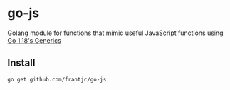 # go-js

[Golang](https://go.dev) module for functions that mimic useful JavaScript functions using [Go 1.18's Generics](https://go.dev/blog/intro-generics)

## Install

```sh
go get github.com/frantjc/go-js
```
